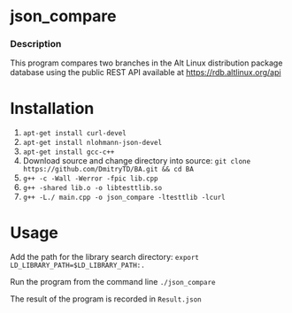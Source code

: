 # json_compare
### Description
This program compares two branches in the Alt Linux distribution package database using the public REST API available at https://rdb.altlinux.org/api

# Installation
1. `apt-get install curl-devel`
2. `apt-get install nlohmann-json-devel`
3. `apt-get install gcc-c++`
4. Download source and change directory into source: `git clone https://github.com/DmitryTD/BA.git && cd BA`
5. `g++ -c -Wall -Werror -fpic lib.cpp`
6. `g++ -shared lib.o -o libtesttlib.so`
7. `g++ -L./ main.cpp -o json_compare -ltesttlib -lcurl`

# Usage
Add the path for the library search directory: `export LD_LIBRARY_PATH=$LD_LIBRARY_PATH:.`

Run the program from the command line
`./json_compare`

The result of the program is recorded in `Result.json`
